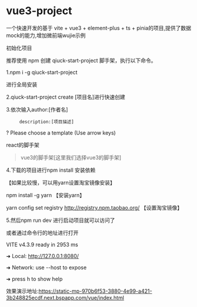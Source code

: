 # vue3-project  

一个快速开发的基于 vite + vue3 + element-plus + ts + pinia的项目,提供了数据mock的能力,增加微前端wujie示例  

初始化项目  

推荐使用 npm 创建 qiuck-start-project 脚手架，执行以下命令。  

1.npm i -g qiuck-start-project  

进行全局安装  

2.qiuck-start-project create [项目名]进行快速创建  

3.依次输入author:[作者名]  

         description:[项目描述]  
		 
? Please choose a template (Use arrow keys)  

 react的脚手架  
 
>  vue3的脚手架[这里我们选择vue3的脚手架]  

4.下载的项目进行npm install 安装依赖  

【如果比较慢，可以用yarn设置淘宝镜像安装】  

 npm install -g yarn  【安装yarn】  
 
yarn config set registry http://registry.npm.taobao.org/   【设置淘宝镜像】  


5.然后npm run dev 进行启动项目就可以访问了  

 或者通过命令行的地址进行打开   
 
 VITE v4.3.9  ready in 2953 ms  
 

  ➜  Local:   http://127.0.0.1:8080/  
  
  ➜  Network: use --host to expose  
  
  ➜  press h to show help  
  


效果演示地址:https://static-mp-970b6f53-3880-4e99-a421-3b248825ecdf.next.bspapp.com/vue/index.html